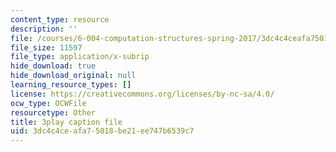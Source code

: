 ```yaml
---
content_type: resource
description: ''
file: /courses/6-004-computation-structures-spring-2017/3dc4c4ceafa75018be21ee747b6539c7_776ZuSOo6hg.vtt
file_size: 11597
file_type: application/x-subrip
hide_download: true
hide_download_original: null
learning_resource_types: []
license: https://creativecommons.org/licenses/by-nc-sa/4.0/
ocw_type: OCWFile
resourcetype: Other
title: 3play caption file
uid: 3dc4c4ce-afa7-5018-be21-ee747b6539c7
---
```

